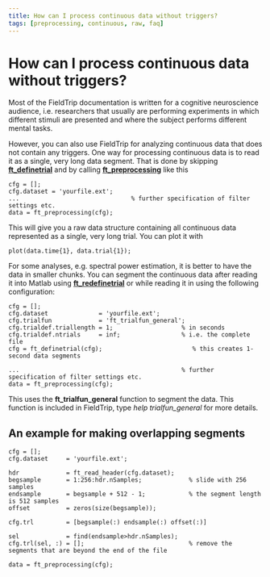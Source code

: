```yaml
---
title: How can I process continuous data without triggers?
tags: [preprocessing, continuous, raw, faq]
---
```


# How can I process continuous data without triggers?

Most of the FieldTrip documentation is written for a cognitive neuroscience audience, i.e. researchers that usually are performing experiments in which different stimuli are presented and where the subject performs different mental tasks.

However, you can also use FieldTrip for analyzing continuous data that does not contain any triggers. One way for processing continuous data is to read it as a single, very long data segment. That is done by skipping **[ft_definetrial](/reference/ft_definetrial)** and by calling **[ft_preprocessing](/reference/ft_preprocessing)** like this

    cfg = [];
    cfg.dataset = 'yourfile.ext';
    ...                               % further specification of filter settings etc.
    data = ft_preprocessing(cfg);

This will give you a raw data structure containing all continuous data represented as a single, very long trial. You can plot it with

    plot(data.time{1}, data.trial{1});

For some analyses, e.g. spectral power estimation, it is better to have the data in smaller chunks. You can segment the continuous data after reading it into Matlab using **[ft_redefinetrial](/reference/ft_redefinetrial)** or while reading it in using the following configuration:

    cfg = [];
    cfg.dataset              = 'yourfile.ext';
    cfg.trialfun             = 'ft_trialfun_general';
    cfg.trialdef.triallength = 1;                   % in seconds
    cfg.trialdef.ntrials     = inf;                 % i.e. the complete file
    cfg = ft_definetrial(cfg);                         % this creates 1-second data segments

    ...                                             % further specification of filter settings etc.
    data = ft_preprocessing(cfg);

This uses the **ft_trialfun_general** function to segment the data. This function is included in FieldTrip, type *help trialfun_general* for more details.

##  An example for making overlapping segments


	cfg = [];
	cfg.dataset     = 'yourfile.ext';

	hdr             = ft_read_header(cfg.dataset);
	begsample       = 1:256:hdr.nSamples;             % slide with 256 samples
	endsample       = begsample + 512 - 1;            % the segment length is 512 samples
	offset          = zeros(size(begsample));

	cfg.trl         = [begsample(:) endsample(:) offset(:)]

	sel             = find(endsample>hdr.nSamples);
	cfg.trl(sel, :) = [];                             % remove the segments that are beyond the end of the file

	data = ft_preprocessing(cfg);
